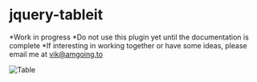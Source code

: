 jquery-tableit
==============

*Work in progress
*Do not use this plugin yet until the documentation is complete
*If interesting in working together or have some ideas, please email me at vik@amgoing.to

![Table](http://i.imgur.com/SdoH6pr.png)